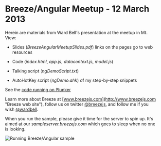 # Breeze/Angular Meetup - 12 March 2013 #
Herein are materials from Ward Bell's presentation at the meetup in Mt. View:

- Slides (*BreezeAngularMeetupSlides.pdf*) links on the pages go to web resources

- Code   (*index.html*, *app.js*, *datacontext.js*, *model.js*)

- Talking script (*ngDemoScript.txt*)

- AutoHotKey script (*ngDemo.ahk*) of my step-by-step snippets

See the [code running on Plunker](http://plnkr.co/fmHhoh "Sample running on Plunker")

Learn more about Breeze at [www.breezejs.com](http://www.breezejs.com "Breeze web site"), follow us on twitter [@breezejs](https://twitter.com/breezejs "BreezeJS twitter"), and follow me if you wish [@wardbell](https://twitter.com/wardbell "Ward's twitter").

When you run the sample, please give it time for the server to spin up. It's aimed at our *sampleserver.breezejs.com* which goes to sleep when no one is looking.

![Running Breeze/Angular sample](http://www.breezejs.com/sites/all/images/BreezeAngularMeetupSampleRunning.png)